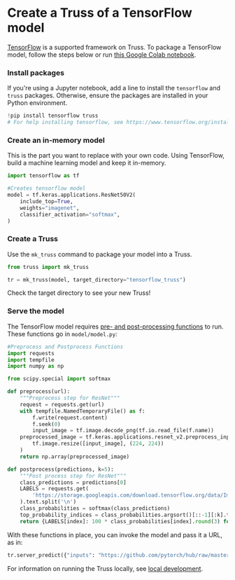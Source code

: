 # Create a Truss of a TensorFlow model

[TensorFlow](https://www.tensorflow.org/) is a supported framework on Truss. To package a TensorFlow model, follow the steps below  or run [this Google Colab notebook](https://colab.research.google.com/github/basetenlabs/truss/blob/main/docs/notebooks/tensorflow_example.ipynb).

### Install packages

If you're using a Jupyter notebook, add a line to install the `tensorflow` and `truss` packages. Otherwise, ensure the packages are installed in your Python environment.

```python
!pip install tensorflow truss
# For help installing tensorflow, see https://www.tensorflow.org/install/pip
```

### Create an in-memory model

This is the part you want to replace with your own code. Using TensorFlow, build a machine learning model and keep it in-memory.

```python
import tensorflow as tf

#Creates tensorflow model
model = tf.keras.applications.ResNet50V2(
    include_top=True,
    weights="imagenet",
    classifier_activation="softmax",
)
```

### Create a Truss

Use the `mk_truss` command to package your model into a Truss.

```python
from truss import mk_truss

tr = mk_truss(model, target_directory="tensorflow_truss")
```

Check the target directory to see your new Truss!

### Serve the model

The TensorFlow model requires [pre- and post-processing functions](../develop/processing.md) to run. These functions go in `model/model.py`:

```python
#Preprocess and Postprocess Functions
import requests
import tempfile
import numpy as np

from scipy.special import softmax

def preprocess(url):
    """Preprocess step for ResNet"""
    request = requests.get(url)
    with tempfile.NamedTemporaryFile() as f:
        f.write(request.content)
        f.seek(0)
        input_image = tf.image.decode_png(tf.io.read_file(f.name))
    preprocessed_image = tf.keras.applications.resnet_v2.preprocess_input(
        tf.image.resize([input_image], (224, 224))
    )
    return np.array(preprocessed_image)

def postprocess(predictions, k=5):
    """Post process step for ResNet"""
    class_predictions = predictions[0]
    LABELS = requests.get(
        'https://storage.googleapis.com/download.tensorflow.org/data/ImageNetLabels.txt'
    ).text.split('\n')
    class_probabilities = softmax(class_predictions)
    top_probability_indices = class_probabilities.argsort()[::-1][:k].tolist()
    return {LABELS[index]: 100 * class_probabilities[index].round(3) for index in top_probability_indices}
```

With these functions in place, you can invoke the model and pass it a URL, as in:

```python
tr.server_predict({"inputs": "https://github.com/pytorch/hub/raw/master/images/dog.jpg"})
```

For information on running the Truss locally, see [local development](../develop/localhost.md).
